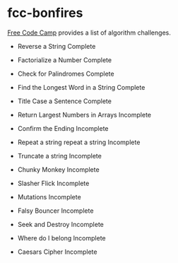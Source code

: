 # fcc-bonfires

[Free Code Camp](https://www.freecodecamp.com) provides a list of algorithm challenges.

* Reverse a String Complete

* Factorialize a Number Complete

* Check for Palindromes Complete

* Find the Longest Word in a String Complete

* Title Case a Sentence Complete

* Return Largest Numbers in Arrays Incomplete   

* Confirm the Ending Incomplete   

* Repeat a string repeat a string Incomplete   

* Truncate a string Incomplete   

* Chunky Monkey Incomplete   

* Slasher Flick Incomplete   

* Mutations Incomplete   

* Falsy Bouncer Incomplete   

* Seek and Destroy Incomplete   

* Where do I belong Incomplete   

* Caesars Cipher Incomplete 
